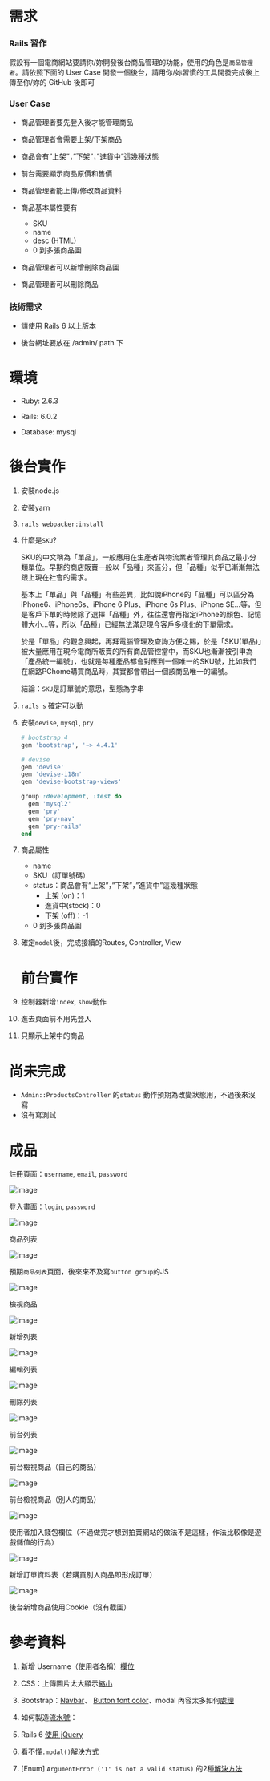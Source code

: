 # 需求

### Rails 習作

假設有一個電商網站要請你/妳開發後台商品管理的功能，使用的角色是`商品管理者`。請依照下面的 User Case 開發一個後台，請用你/妳習慣的工具開發完成後上傳至你/妳的 GitHub 後即可

### User Case

- 商品管理者要先登入後才能管理商品
- 商品管理者會需要上架/下架商品
- 商品會有”上架”，”下架”，”進貨中”這幾種狀態
- 前台需要顯示商品原價和售價
- 商品管理者能上傳/修改商品資料
- 商品基本屬性要有
  - SKU
  - name
  - desc (HTML)
  - 0 到多張商品圖

- 商品管理者可以新增刪除商品圖

- 商品管理者可以刪除商品

### 技術需求

- 請使用 Rails 6 以上版本

- 後台網址要放在 /admin/ path 下

# 環境

- Ruby: 2.6.3

- Rails: 6.0.2

- Database: mysql

# 後台實作

1. 安裝node.js

2. 安裝yarn

3. `rails webpacker:install`

4. 什麼是`SKU`?

   SKU的中文稱為「單品」，一般應用在生產者與物流業者管理其商品之最小分類單位。早期的商店販賣一般以「品種」來區分，但「品種」似乎已漸漸無法跟上現在社會的需求。

   基本上「單品」與「品種」有些差異，比如說iPhone的「品種」可以區分為iPhone6、iPhone6s、iPhone 6 Plus、iPhone 6s Plus、iPhone SE…等，但是客戶下單的時候除了選擇「品種」外，往往還會再指定iPhone的顏色、記憶體大小…等，所以「品種」已經無法滿足現今客戶多樣化的下單需求。

   於是「單品」的觀念興起，再拜電腦管理及查詢方便之賜，於是「SKU(單品)」被大量應用在現今電商所販賣的所有商品管控當中，而SKU也漸漸被引申為「產品統一編號」，也就是每種產品都會對應到一個唯一的SKU號，比如我們在網路PChome購買商品時，其實都會帶出一個該商品唯一的編號。

   結論：`SKU`是訂單號的意思，型態為字串

5. `rails s` 確定可以動

6. 安裝`devise`, `mysql`, `pry`

   ````ruby
   # bootstrap 4
   gem 'bootstrap', '~> 4.4.1'

   # devise
   gem 'devise'
   gem 'devise-i18n'
   gem 'devise-bootstrap-views'

   group :development, :test do
     gem 'mysql2'
     gem 'pry'
     gem 'pry-nav'
     gem 'pry-rails'
   end
   ````

7. 商品屬性

   - name
   - SKU（訂單號碼）
   - status：商品會有”上架”，”下架”，”進貨中”這幾種狀態
     - 上架 (on)：1
     - 進貨中(stock)：0
     - 下架 (off)：-1
   - 0 到多張商品圖

8. 確定`model`後，完成接續的Routes, Controller, View

   # 前台實作

9. 控制器新增`index`, `show`動作

10. 進去頁面前不用先登入

11. 只顯示上架中的商品

# 尚未完成

- `Admin::ProductsController` 的`status` 動作預期為改變狀態用，不過後來沒寫
- 沒有寫測試

# 成品

註冊頁面：`username`, `email`, `password`

![image](https://github.com/ChenHanTing/product-cms/blob/master/doc-pics/signup.jpg)

登入畫面：`login`, `password`

![image](https://github.com/ChenHanTing/product-cms/blob/master/doc-pics/login.jpg)

商品列表

![image](https://github.com/ChenHanTing/product-cms/blob/master/doc-pics/recent-index.jpg)

預期`商品列表`頁面，後來來不及寫`button group`的JS

![image](https://github.com/ChenHanTing/product-cms/blob/master/doc-pics/expected-index.jpg)

檢視商品

![image](https://github.com/ChenHanTing/product-cms/blob/master/doc-pics/show.jpg)

新增列表

![image](https://github.com/ChenHanTing/product-cms/blob/master/doc-pics/new.jpg)

編輯列表

![image](https://github.com/ChenHanTing/product-cms/blob/master/doc-pics/edit.jpg)

刪除列表

![image](https://github.com/ChenHanTing/product-cms/blob/master/doc-pics/delete.gif)

前台列表

![image](https://github.com/ChenHanTing/product-cms/blob/master/doc-pics/client_index.jpg)

前台檢視商品（自己的商品）

![image](https://github.com/ChenHanTing/product-cms/blob/master/doc-pics/modal.jpg)

前台檢視商品（別人的商品）

![image](https://github.com/ChenHanTing/product-cms/blob/master/doc-pics/modal2.jpg)

使用者加入錢包欄位（不過做完才想到拍賣網站的做法不是這樣，作法比較像是遊戲儲值的行為）

![image](https://github.com/ChenHanTing/product-cms/blob/master/doc-pics/wallet.jpg)

新增訂單資料表（若購買別人商品即形成訂單）

![image](https://github.com/ChenHanTing/product-cms/blob/master/doc-pics/order.jpg)

後台新增商品使用Cookie（沒有截圖）

# 參考資料

1. 新增 Username（使用者名稱）[欄位](https://github.com/heartcombo/devise/wiki/How-To:-Allow-users-to-sign_in-using-their-username-or-email-address)

3. CSS：上傳圖片太大顯示[縮小](https://digishot.keenchief.com/tw/4163656835/4163656835)

4. Bootstrap：[Navbar](https://www.codeply.com/go/qhaBrcWp3v)、 [Button font color](https://stackoverflow.com/questions/12471132/how-to-set-text-color-in-submit-button)、modal 內容太多如何[處理](https://getbootstrap.com/docs/4.4/utilities/overflow/)

4. 如何製造[流水號](https://stackoverflow.com/questions/88311/how-to-generate-a-random-string-in-ruby)：
5. Rails 6 [使用 jQuery](https://www.botreetechnologies.com/blog/introducing-jquery-in-rails-6-using-webpacker)
6. 看不懂`.modal()`[解決方式](https://stackoverflow.com/questions/58371711/bootstrap-hide-modal-not-working-in-rails-6-using-ajax)
7. [Enum] `ArgumentError ('1' is not a valid status)` 的2種[解決方法](https://stackoverflow.com/questions/47567790/getting-1-is-not-a-valid-status-after-giving-enum-datatype-in-model)
